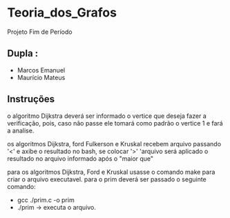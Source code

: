 # Teoria_dos_Grafos
Projeto Fim de Período 

## Dupla :
+ Marcos Emanuel
+ Maurício Mateus

## Instruções 

o algoritmo Dijkstra deverá ser informado o vertice que deseja fazer a verificação, pois, caso não passe 
ele tomará como padrão o vertice 1 e fará a analise.

os algoritmos Dijkstra, ford Fulkerson e Kruskal recebem arquivo passando '<' e axibe o resultado no bash, se colocar '>' 'arquivo
será aplicado o resultado no arquivo informado após o "maior que" 

para os algoritmos Dijkstra, Ford e Kruskal usasse o comando make para criar o arquivo executavel. para o prim deverá ser passado o seguinte comando:
  - gcc ./prim.c -o prim
  - ./prim -> executa o arquivo.
